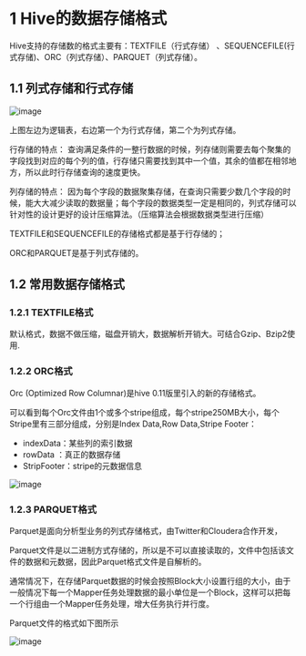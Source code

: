 # 1 Hive的数据存储格式
Hive支持的存储数的格式主要有：TEXTFILE（行式存储） 、SEQUENCEFILE(行式存储)、ORC（列式存储）、PARQUET（列式存储）。

## 1.1 列式存储和行式存储

![image](https://user-images.githubusercontent.com/75486726/180773179-ed69d37d-90fe-4cae-a5a4-aded4b6e12bf.png)

上图左边为逻辑表，右边第一个为行式存储，第二个为列式存储。

行存储的特点： 查询满足条件的一整行数据的时候，列存储则需要去每个聚集的字段找到对应的每个列的值，行存储只需要找到其中一个值，其余的值都在相邻地方，所以此时行存储查询的速度更快。

列存储的特点： 因为每个字段的数据聚集存储，在查询只需要少数几个字段的时候，能大大减少读取的数据量；每个字段的数据类型一定是相同的，列式存储可以针对性的设计更好的设计压缩算法。（压缩算法会根据数据类型进行压缩）

TEXTFILE和SEQUENCEFILE的存储格式都是基于行存储的；

ORC和PARQUET是基于列式存储的。

## 1.2 常用数据存储格式

### 1.2.1 TEXTFILE格式
默认格式，数据不做压缩，磁盘开销大，数据解析开销大。可结合Gzip、Bzip2使用.

### 1.2.2 ORC格式
Orc (Optimized Row Columnar)是hive 0.11版里引入的新的存储格式。

可以看到每个Orc文件由1个或多个stripe组成，每个stripe250MB大小，每个Stripe里有三部分组成，分别是Index Data,Row Data,Stripe Footer：
- indexData：某些列的索引数据
- rowData ：真正的数据存储
- StripFooter：stripe的元数据信息

![image](https://user-images.githubusercontent.com/75486726/180773238-31d45bde-04c6-45ff-b195-4d89f6c894f8.png)

### 1.2.3 PARQUET格式
Parquet是面向分析型业务的列式存储格式，由Twitter和Cloudera合作开发，

Parquet文件是以二进制方式存储的，所以是不可以直接读取的，文件中包括该文件的数据和元数据，因此Parquet格式文件是自解析的。

通常情况下，在存储Parquet数据的时候会按照Block大小设置行组的大小，由于一般情况下每一个Mapper任务处理数据的最小单位是一个Block，这样可以把每一个行组由一个Mapper任务处理，增大任务执行并行度。

Parquet文件的格式如下图所示

![image](https://user-images.githubusercontent.com/75486726/180773281-fba3b996-5461-4d3b-a9ab-6a5bb322a263.png)


